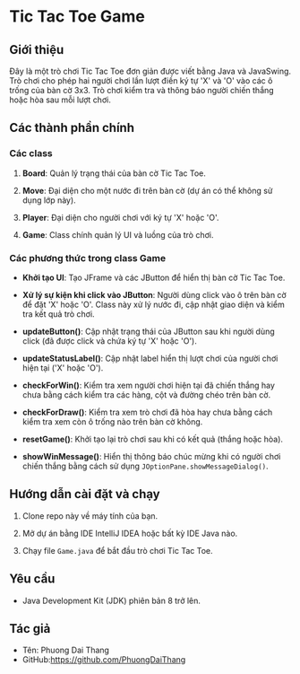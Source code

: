 # Tic Tac Toe Game

## Giới thiệu

Đây là một trò chơi Tic Tac Toe đơn giản được viết bằng Java và JavaSwing. Trò chơi cho phép hai người chơi lần lượt điền ký tự 'X' và 'O' vào các ô trống của bàn cờ 3x3. Trò chơi kiểm tra và thông báo người chiến thắng hoặc hòa sau mỗi lượt chơi.

## Các thành phần chính

### Các class

1. **Board**: Quản lý trạng thái của bàn cờ Tic Tac Toe.

2. **Move**: Đại diện cho một nước đi trên bàn cờ (dự án có thể không sử dụng lớp này).

3. **Player**: Đại diện cho người chơi với ký tự 'X' hoặc 'O'.

4. **Game**: Class chính quản lý UI và luồng của trò chơi.

### Các phương thức trong class Game

- **Khởi tạo UI**: Tạo JFrame và các JButton để hiển thị bàn cờ Tic Tac Toe.

- **Xử lý sự kiện khi click vào JButton**: Người dùng click vào ô trên bàn cờ để đặt 'X' hoặc 'O'. Class này xử lý nước đi, cập nhật giao diện và kiểm tra kết quả trò chơi.

- **updateButton()**: Cập nhật trạng thái của JButton sau khi người dùng click (đã được click và chứa ký tự 'X' hoặc 'O').

- **updateStatusLabel()**: Cập nhật label hiển thị lượt chơi của người chơi hiện tại ('X' hoặc 'O').

- **checkForWin()**: Kiểm tra xem người chơi hiện tại đã chiến thắng hay chưa bằng cách kiểm tra các hàng, cột và đường chéo trên bàn cờ.

- **checkForDraw()**: Kiểm tra xem trò chơi đã hòa hay chưa bằng cách kiểm tra xem còn ô trống nào trên bàn cờ không.

- **resetGame()**: Khởi tạo lại trò chơi sau khi có kết quả (thắng hoặc hòa).

- **showWinMessage()**: Hiển thị thông báo chúc mừng khi có người chơi chiến thắng bằng cách sử dụng `JOptionPane.showMessageDialog()`.

## Hướng dẫn cài đặt và chạy

1. Clone repo này về máy tính của bạn.

2. Mở dự án bằng IDE IntelliJ IDEA hoặc bất kỳ IDE Java nào.

3. Chạy file `Game.java` để bắt đầu trò chơi Tic Tac Toe.

## Yêu cầu

- Java Development Kit (JDK) phiên bản 8 trở lên.

## Tác giả

- Tên: Phuong Dai Thang
- GitHub:https://github.com/PhuongDaiThang

